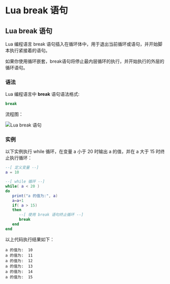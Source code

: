 # Lua break 语句

## Lua break 语句

Lua 编程语言 break 语句插入在循环体中，用于退出当前循环或语句，并开始脚本执行紧接着的语句。

如果你使用循环嵌套，break语句将停止最内层循环的执行，并开始执行的外层的循环语句。

### 语法

Lua 编程语言中 **break** 语句语法格式:

```lua
break
```

流程图：

![Lua break 语句](/Users/alone/Desktop/note/markdown/images/cpp_break_statement-20221017231109353.jpg)

### 实例

以下实例执行 while 循环，在变量 a 小于 20 时输出 a 的值，并在 a 大于 15 时终止执行循环：

```lua
--[ 定义变量 --]
a = 10

--[ while 循环 --]
while( a < 20 )
do
   print("a 的值为:", a)
   a=a+1
   if( a > 15)
   then
      --[ 使用 break 语句终止循环 --]
      break
   end
end
```

以上代码执行结果如下：

```
a 的值为:	10
a 的值为:	11
a 的值为:	12
a 的值为:	13
a 的值为:	14
a 的值为:	15
```